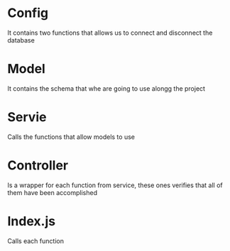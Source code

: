 # Config
It contains two functions that allows us to connect and disconnect the database

# Model
It contains the schema that whe are going to use alongg the project

# Servie

Calls the functions that allow models to use

# Controller

Is a wrapper for each function from service, these ones verifies that all of them have been accomplished

# Index.js

Calls each function
